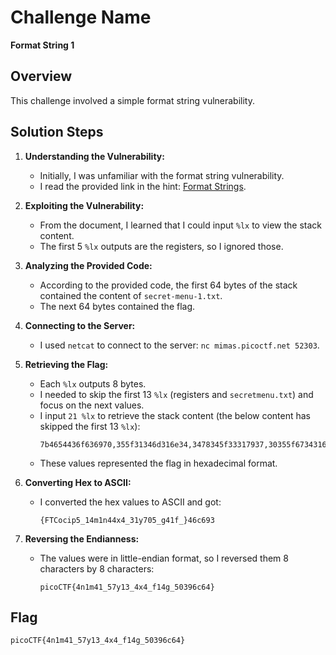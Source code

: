 # Challenge Name
**Format String 1**

## Overview
This challenge involved a simple format string vulnerability.

## Solution Steps

1. **Understanding the Vulnerability:**
   - Initially, I was unfamiliar with the format string vulnerability.
   - I read the provided link in the hint: [Format Strings](https://lettieri.iet.unipi.it/hacking/format-strings.pdf).

2. **Exploiting the Vulnerability:**
   - From the document, I learned that I could input `%lx` to view the stack content.
   - The first 5 `%lx` outputs are the registers, so I ignored those.

3. **Analyzing the Provided Code:**
   - According to the provided code, the first 64 bytes of the stack contained the content of `secret-menu-1.txt`.
   - The next 64 bytes contained the flag.

4. **Connecting to the Server:**
   - I used `netcat` to connect to the server: `nc mimas.picoctf.net 52303`.

5. **Retrieving the Flag:**
   - Each `%lx` outputs 8 bytes.
   - I needed to skip the first 13 `%lx` (registers and `secretmenu.txt`) and focus on the next values.
   - I input `21 %lx` to retrieve the stack content (the below content has skipped the first 13 `%lx`):
     ```plaintext
     7b4654436f636970,355f31346d316e34,3478345f33317937,30355f673431665f,7d343663363933,7,7e06300ff8d8,2300000007
     ```
   - These values represented the flag in hexadecimal format.

6. **Converting Hex to ASCII:**
   - I converted the hex values to ASCII and got:
     ```plaintext
     {FTCocip5_14m1n44x4_31y705_g41f_}46c693
     ```

7. **Reversing the Endianness:**
   - The values were in little-endian format, so I reversed them 8 characters by 8 characters:
     ```plaintext
     picoCTF{4n1m41_57y13_4x4_f14g_50396c64}
     ```

## Flag
`picoCTF{4n1m41_57y13_4x4_f14g_50396c64}`
